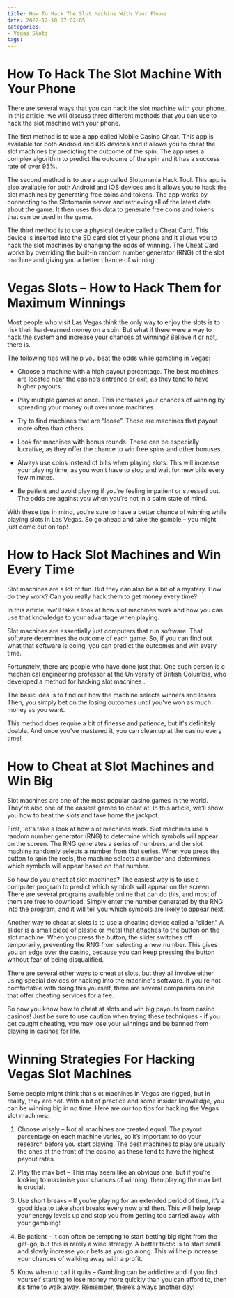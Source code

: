 ```yaml
---
title: How To Hack The Slot Machine With Your Phone
date: 2022-12-18 07:02:05
categories:
- Vegas Slots
tags:
---
```



#  How To Hack The Slot Machine With Your Phone

There are several ways that you can hack the slot machine with your phone. In this article, we will discuss three different methods that you can use to hack the slot machine with your phone.

The first method is to use a app called Mobile Casino Cheat. This app is available for both Android and iOS devices and it allows you to cheat the slot machines by predicting the outcome of the spin. The app uses a complex algorithm to predict the outcome of the spin and it has a success rate of over 95%.

The second method is to use a app called Slotomania Hack Tool. This app is also available for both Android and iOS devices and it allows you to hack the slot machines by generating free coins and tokens. The app works by connecting to the Slotomania server and retrieving all of the latest data about the game. It then uses this data to generate free coins and tokens that can be used in the game.

The third method is to use a physical device called a Cheat Card. This device is inserted into the SD card slot of your phone and it allows you to hack the slot machines by changing the odds of winning. The Cheat Card works by overriding the built-in random number generator (RNG) of the slot machine and giving you a better chance of winning.

#  Vegas Slots – How to Hack Them for Maximum Winnings

Most people who visit Las Vegas think the only way to enjoy the slots is to risk their hard-earned money on a spin. But what if there were a way to hack the system and increase your chances of winning? Believe it or not, there is.

The following tips will help you beat the odds while gambling in Vegas:

* Choose a machine with a high payout percentage. The best machines are located near the casino’s entrance or exit, as they tend to have higher payouts.

* Play multiple games at once. This increases your chances of winning by spreading your money out over more machines.

* Try to find machines that are “loose”. These are machines that payout more often than others.

* Look for machines with bonus rounds. These can be especially lucrative, as they offer the chance to win free spins and other bonuses.

* Always use coins instead of bills when playing slots. This will increase your playing time, as you won’t have to stop and wait for new bills every few minutes.

* Be patient and avoid playing if you’re feeling impatient or stressed out. The odds are against you when you’re not in a calm state of mind.

With these tips in mind, you’re sure to have a better chance of winning while playing slots in Las Vegas. So go ahead and take the gamble – you might just come out on top!

#  How to Hack Slot Machines and Win Every Time

Slot machines are a lot of fun. But they can also be a bit of a mystery. How do they work? Can you really hack them to get money every time?

In this article, we'll take a look at how slot machines work and how you can use that knowledge to your advantage when playing.

Slot machines are essentially just computers that run software. That software determines the outcome of each game. So, if you can find out what that software is doing, you can predict the outcomes and win every time.

Fortunately, there are people who have done just that. One such person is c mechanical engineering professor at the University of British Columbia, who developed a method for hacking slot machines .

The basic idea is to find out how the machine selects winners and losers. Then, you simply bet on the losing outcomes until you've won as much money as you want.

This method does require a bit of finesse and patience, but it's definitely doable. And once you've mastered it, you can clean up at the casino every time!

#  How to Cheat at Slot Machines and Win Big

Slot machines are one of the most popular casino games in the world. They're also one of the easiest games to cheat at. In this article, we'll show you how to beat the slots and take home the jackpot.

First, let's take a look at how slot machines work. Slot machines use a random number generator (RNG) to determine which symbols will appear on the screen. The RNG generates a series of numbers, and the slot machine randomly selects a number from that series. When you press the button to spin the reels, the machine selects a number and determines which symbols will appear based on that number.

So how do you cheat at slot machines? The easiest way is to use a computer program to predict which symbols will appear on the screen. There are several programs available online that can do this, and most of them are free to download. Simply enter the number generated by the RNG into the program, and it will tell you which symbols are likely to appear next.

Another way to cheat at slots is to use a cheating device called a "slider." A slider is a small piece of plastic or metal that attaches to the button on the slot machine. When you press the button, the slider switches off temporarily, preventing the RNG from selecting a new number. This gives you an edge over the casino, because you can keep pressing the button without fear of being disqualified.

There are several other ways to cheat at slots, but they all involve either using special devices or hacking into the machine's software. If you're not comfortable with doing this yourself, there are several companies online that offer cheating services for a fee.

So now you know how to cheat at slots and win big payouts from casino casinos! Just be sure to use caution when trying these techniques - if you get caught cheating, you may lose your winnings and be banned from playing in casinos for life.

#  Winning Strategies For Hacking Vegas Slot Machines

Some people might think that slot machines in Vegas are rigged, but in reality, they are not. With a bit of practice and some insider knowledge, you can be winning big in no time. Here are our top tips for hacking the Vegas slot machines:

1) Choose wisely – Not all machines are created equal. The payout percentage on each machine varies, so it’s important to do your research before you start playing. The best machines to play are usually the ones at the front of the casino, as these tend to have the highest payout rates.

2) Play the max bet – This may seem like an obvious one, but if you’re looking to maximise your chances of winning, then playing the max bet is crucial.

3) Use short breaks – If you’re playing for an extended period of time, it’s a good idea to take short breaks every now and then. This will help keep your energy levels up and stop you from getting too carried away with your gambling!

4) Be patient – It can often be tempting to start betting big right from the get-go, but this is rarely a wise strategy. A better tactic is to start small and slowly increase your bets as you go along. This will help increase your chances of walking away with a profit.

5) Know when to call it quits – Gambling can be addictive and if you find yourself starting to lose money more quickly than you can afford to, then it’s time to walk away. Remember, there’s always another day!